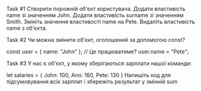 Task #1
Створити порожній об'єкт користувача.
Додати властивість name зі значенням John.
Додати властивість surname зі значенням Smith.
Змініть значення властивості name на Pete.
Видаліть властивість name з об'єкта.



Task #2
Чи можна змінити об'єкт, оголошений за допомогою const?

const user = {
name: "John"
};
// Це працюватиме?
user.name = "Pete";


Task #3
У нас є об'єкт, у якому зберігаються зарплати нашої команди:

let salaries = {
John: 100,
Ann: 160,
Pete: 130
}
Напишіть код для підсумовування всіх зарплат і збережіть результат у змінній sum